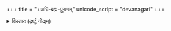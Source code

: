 +++
title = "+अधि-ब्रह्म-पुराणम्"
unicode_script = "devanagari"
+++

<details><summary>विस्तारः (द्रष्टुं नोद्यम्)</summary>

Basis: 

- Brahmapurāṇam: Hindīanuvādasahitam / anuvādaka - Tāraṇīśa Jhā
- Ranganāthaśāstrī Vaidya editor
- Ānandāśramamudraṇālaye 1895, Śrīveṅkaṭeśvara Sṭīm-Yantrāgāra (Shrivenkateshwar
Steam Press)

Tübingen Purâna Project (1982-1988) Version editors: P. Schreiner, R. Söhnen funded by The British Association for South Asian Studies, The British Academy. 

Creative Commons Attribution-ShareAlike 3.0 Unported License.
</details>

